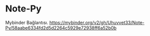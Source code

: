 # Note-Py
Mybinder Bağlantısı.
https://mybinder.org/v2/gh/Uhuvvet33/Note-Py/58aabe6334fd2d5d2264c5929e72938ff6a52b0b

